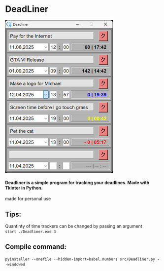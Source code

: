 # DeadLiner
![deadliner_gti_cover.png](./res/git_cover.png)
#### Deadliner is a simple program for tracking your deadlines. Made with Tkinter in Python.
made for personal use

## Tips:
Quantinty of time trackers can be changed by passing an argument  
`start ./Deadliner.exe 3`

## Compile command:
`pyinstaller --onefile --hidden-import=babel.numbers src/Deadliner.py --windowed`
